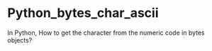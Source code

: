 Python_bytes_char_ascii
=======================

In Python, How to get the character from the numeric code in bytes objects?
